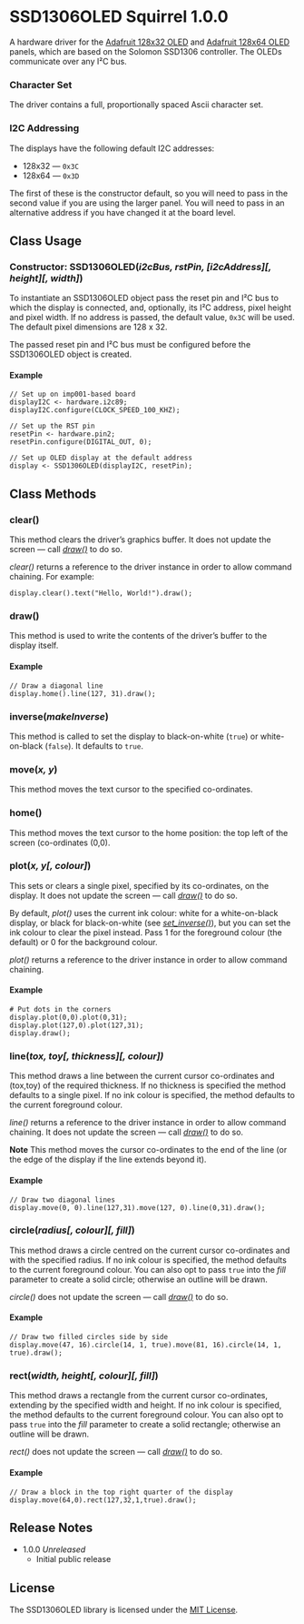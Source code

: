 # SSD1306OLED Squirrel 1.0.0 #

A hardware driver for the [Adafruit 128x32 OLED](https://www.adafruit.com/product/931) and [Adafruit 128x64 OLED](https://www.adafruit.com/product/326) panels, which are based on the Solomon SSD1306 controller. The OLEDs communicate over any I&sup2;C bus.

### Character Set ###

The driver contains a full, proportionally spaced Ascii character set.

### I2C Addressing ###

The displays have the following default I2C addresses:

- 128x32 — `0x3C`
- 128x64 — `0x3D`

The first of these is the constructor default, so you will need to pass in the second value if you are using the larger panel. You will need to pass in an alternative address if you have changed it at the board level.

## Class Usage ##

### Constructor: SSD1306OLED(*i2cBus, rstPin, [i2cAddress][, height][, width]*) ###

To instantiate an SSD1306OLED object pass the reset pin and I&sup2;C bus to which the display is connected, and, optionally, its I&sup2;C address, pixel height and pixel width. If no address is passed, the default value, `0x3C` will be used. The default pixel dimensions are 128 x 32.

The passed reset pin and I&sup2;C bus must be configured before the SSD1306OLED object is created.

#### Example ####

```squirrel
// Set up on imp001-based board
displayI2C <- hardware.i2c89;
displayI2C.configure(CLOCK_SPEED_100_KHZ);

// Set up the RST pin
resetPin <- hardware.pin2;
resetPin.configure(DIGITAL_OUT, 0);

// Set up OLED display at the default address
display <- SSD1306OLED(displayI2C, resetPin);
```

## Class Methods ##

### clear() ###

This method clears the driver’s graphics buffer. It does not update the screen — call [*draw()*](#draw) to do so.

*clear()* returns a reference to the driver instance in order to allow command chaining. For example:

```squirrel
display.clear().text("Hello, World!").draw();
```

### draw() ###

This method is used to write the contents of the driver’s buffer to the display itself.

#### Example ####

```squirrel
// Draw a diagonal line
display.home().line(127, 31).draw();
```

### inverse(*makeInverse*) ###

This method is called to set the display to black-on-white (`true`) or white-on-black (`false`). It defaults to `true`.

### move(*x, y*) ###

This method moves the text cursor to the specified co-ordinates.

### home() ###

This method moves the text cursor to the home position: the top left of the screen (co-ordinates (0,0).

### plot(*x, y[, colour]*) ###

This sets or clears a single pixel, specified by its co-ordinates, on the display. It does not update the screen — call [*draw()*](#draw) to do so.

By default, *plot()* uses the current ink colour: white for a white-on-black display, or black for black-on-white (see [*set_inverse()*](#set-inverse-is-inverse)), but you can set the ink colour to clear the pixel instead. Pass 1 for the foreground colour (the default) or 0 for the background colour.

*plot()* returns a reference to the driver instance in order to allow command chaining.

#### Example ####

```squirrel
# Put dots in the corners
display.plot(0,0).plot(0,31);
display.plot(127,0).plot(127,31);
display.draw();
```

### line(*tox, toy[, thickness][, colour])* ###

This method draws a line between the current cursor co-ordinates and (tox,toy) of the required thickness. If no thickness is specified the method defaults to a single pixel. If no ink colour is specified, the method defaults to the current foreground colour.

*line()* returns a reference to the driver instance in order to allow command chaining. It does not update the screen — call [*draw()*](#draw) to do so.

**Note** This method moves the cursor co-ordinates to the end of the line (or the edge of the display if the line extends beyond it).

#### Example ####

```squirrel
// Draw two diagonal lines
display.move(0, 0).line(127,31).move(127, 0).line(0,31).draw();
```

### circle(*radius[, colour][, fill]*) ###

This method draws a circle centred on the current cursor co-ordinates and with the specified radius. If no ink colour is specified, the method defaults to the current foreground colour. You can also opt to pass `true` into the *fill* parameter to create a solid circle; otherwise an outline will be drawn.

*circle()* does not update the screen — call [*draw()*](#draw) to do so.

#### Example ####

```squirrel
// Draw two filled circles side by side
display.move(47, 16).circle(14, 1, true).move(81, 16).circle(14, 1, true).draw();
```

### rect(*width, height[, colour][, fill]*) ###

This method draws a rectangle from the current cursor co-ordinates, extending by the specified width and height. If no ink colour is specified, the method defaults to the current foreground colour. You can also opt to pass `true` into the *fill* parameter to create a solid rectangle; otherwise an outline will be drawn.

*rect()* does not update the screen — call [*draw()*](#draw) to do so.

#### Example ####

```squirrel
// Draw a block in the top right quarter of the display
display.move(64,0).rect(127,32,1,true).draw();
```

## Release Notes ##

- 1.0.0 *Unreleased*
    - Initial public release

## License ##

The SSD1306OLED library is licensed under the [MIT License](LICENSE).
